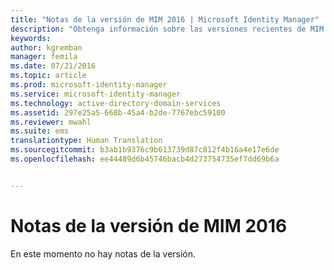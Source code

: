 ```yaml
---
title: "Notas de la versión de MIM 2016 | Microsoft Identity Manager"
description: "Obtenga información sobre las versiones recientes de MIM."
keywords: 
author: kgremban
manager: femila
ms.date: 07/21/2016
ms.topic: article
ms.prod: microsoft-identity-manager
ms.service: microsoft-identity-manager
ms.technology: active-directory-domain-services
ms.assetid: 297e25a5-668b-45a4-b2de-7767ebc59100
ms.reviewer: mwahl
ms.suite: ems
translationtype: Human Translation
ms.sourcegitcommit: b3ab1b9376c9b613739d87c812f4b16a4e17e6de
ms.openlocfilehash: ee44489d6b45746bacb4d273754735ef7dd69b6a


---
```


# Notas de la versión de MIM 2016
En este momento no hay notas de la versión.



<!--HONumber=Jul16_HO3-->


